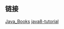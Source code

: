 ## 链接
[Java_Books](https://github.com/zzhi/Java_Books)
[java8-tutorial](https://github.com/winterbe/java8-tutorial)


